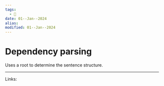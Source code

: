 ```yaml
---
tags:
  - 🌱
date: 01--Jan--2024
alias: 
modified: 01--Jan--2024
---
```

# Dependency parsing
Uses a root to determine the sentence structure.

---
Links:
